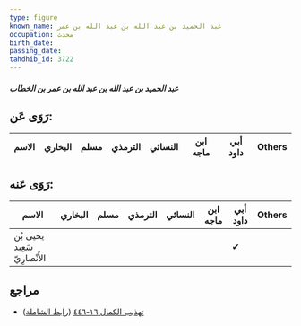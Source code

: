```yaml
---
type: figure
known_name: عبد الحميد بن عبد الله بن عبد الله بن عمر
occupation: محدث
birth_date:
passing_date:
tahdhib_id: 3722
---
```

##### عبد الحميد بن عبد الله بن عبد الله بن عمر بن الخطاب

## رَوَى عَن:
| الاسم | البخاري | مسلم | الترمذي | النسائي | ابن ماجه | أبي داود | Others |
| ----- | ------- | ---- | ------- | ------- | -------- | -------- | ------ |
## رَوَى عَنه:
| الاسم                        | البخاري | مسلم | الترمذي | النسائي | ابن ماجه | أبي داود | Others |
| ---------------------------- | ------- | ---- | ------- | ------- | -------- | -------- | ------ |
| يحيى بْن سَعِيد الأَنْصارِيّ |         |      |         |         |          | ✔        |        |
## مراجع
- [تهذيب الكمال ١٦-٤٤٦](obsidian://open?vault=Tahdhib-al-Kamal&file=Figures/٣٧٢٢-عبد%20الحميد%20بن%20عبد%20الله%20بن%20عبد%20الله%20بن%20عمر%20بن%20الخطاب) ([رابط الشاملة](https://shamela.ws/book/3722/8439))